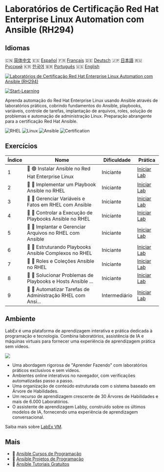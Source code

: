 # Laboratórios de Certificação Red Hat Enterprise Linux Automation com Ansible (RH294)

## Idiomas

🇨🇳 [简体中文](README_zh.md) 🇪🇸 [Español](README_es.md) 🇫🇷 [Français](README_fr.md) 🇩🇪 [Deutsch](README_de.md) 🇯🇵 [日本語](README_ja.md) 🇷🇺 [Русский](README_ru.md) 🇰🇷 [한국어](README_ko.md) 🇧🇷 [Português](README_pt.md) 🇺🇸 [English](README.md) 

[![Laboratórios de Certificação Red Hat Enterprise Linux Automation com Ansible (RH294)](https://cover-creator.labex.io/red-hat-enterprise-linux-automation-with-ansible-rh294.png?lang=pt)](https://labex.io/pt/courses/red-hat-enterprise-linux-automation-with-ansible-rh294)

[![Start-Learning](https://img.shields.io/badge/Start-Learning-whitesmoke?style=for-the-badge)](https://labex.io/pt/courses/red-hat-enterprise-linux-automation-with-ansible-rh294)

Aprenda automação do Red Hat Enterprise Linux usando Ansible através de laboratórios práticos, cobrindo fundamentos do Ansible, playbooks, variáveis, controle de tarefas, implantação de arquivos, roles, solução de problemas e automação de administração Linux. Preparação abrangente para a certificação Red Hat Ansible.

![RHEL](https://img.shields.io/badge/RHEL-whitesmoke?style=for-the-badge&logo=rhel)
![Linux](https://img.shields.io/badge/Linux-whitesmoke?style=for-the-badge&logo=linux)
![Ansible](https://img.shields.io/badge/Ansible-whitesmoke?style=for-the-badge&logo=ansible)
![Certification](https://img.shields.io/badge/Certification-whitesmoke?style=for-the-badge&logo=certification)


## Exercícios

|   Índice | Nome                                                        | Dificuldade   | Prática                                                                                                                                 |
|----------|-------------------------------------------------------------|---------------|-----------------------------------------------------------------------------------------------------------------------------------------|
|        1 | 📖 🟢 Instalar Ansible no Red Hat Enterprise Linux          | Iniciante     | <a target='_blank' href='https://labex.io/pt/tutorials/rhel-install-ansible-on-red-hat-enterprise-linux-590544'>Iniciar Lab</a>         |
|        2 | 📖 🔵 Implementar um Playbook Ansible no RHEL               | Iniciante     | <a target='_blank' href='https://labex.io/pt/tutorials/ansible-implement-an-ansible-playbook-on-rhel-590552'>Iniciar Lab</a>            |
|        3 | 📖 🔵 Gerenciar Variáveis e Fatos em RHEL com Ansible       | Iniciante     | <a target='_blank' href='https://labex.io/pt/tutorials/ansible-manage-variables-and-facts-in-rhel-with-ansible-590560'>Iniciar Lab</a>  |
|        4 | 📖 🔵 Controlar a Execução de Playbooks Ansible no RHEL     | Iniciante     | <a target='_blank' href='https://labex.io/pt/tutorials/rhel-control-ansible-playbook-execution-on-rhel-590569'>Iniciar Lab</a>          |
|        5 | 📖 🔵 Implantar e Gerenciar Arquivos no RHEL com Ansible    | Iniciante     | <a target='_blank' href='https://labex.io/pt/tutorials/ansible-deploy-and-manage-files-on-rhel-with-ansible-590573'>Iniciar Lab</a>     |
|        6 | 📖 🔵 Estruturando Playbooks Ansible Complexos no RHEL      | Iniciante     | <a target='_blank' href='https://labex.io/pt/tutorials/ansible-structuring-complex-ansible-playbooks-on-rhel-590576'>Iniciar Lab</a>    |
|        7 | 📖 🔵 Roles e Coleções Ansible no RHEL                      | Iniciante     | <a target='_blank' href='https://labex.io/pt/tutorials/ansible-ansible-roles-and-collections-on-rhel-590574'>Iniciar Lab</a>            |
|        8 | 📖 🔵 Solucionar Problemas de Playbooks e Hosts Ansible ... | Iniciante     | <a target='_blank' href='https://labex.io/pt/tutorials/ansible-troubleshoot-ansible-playbooks-and-hosts-on-rhel-590577'>Iniciar Lab</a> |
|        9 | 📖 🔵 Automatizar Tarefas de Administração RHEL com Ansi... | Intermediário | <a target='_blank' href='https://labex.io/pt/tutorials/ansible-automate-rhel-administration-tasks-with-ansible-590613'>Iniciar Lab</a>  |

## Ambiente

LabEx é uma plataforma de aprendizagem interativa e prática dedicada à programação e tecnologia. Combina laboratórios, assistência de IA e máquinas virtuais para fornecer uma experiência de aprendizagem prática sem vídeos.

![](https://tutorial-screenshot.getvm.io/images/vm-1725247253.png)

- Uma abordagem rigorosa de "Aprender Fazendo" com laboratórios práticos exclusivos e sem vídeos.
- Ambientes online interativos no navegador, com verificações automatizadas passo a passo.
- Uma organização de conteúdo estruturada com o sistema baseado em Árvore de Habilidades.
- Um recurso de aprendizagem crescente de 30 Árvores de Habilidades e mais de 6.000 Laboratórios.
- O assistente de aprendizagem Labby, construído sobre os últimos modelos de IA, fornecendo uma experiência de aprendizagem conversacional.

Saiba mais sobre [LabEx VM](https://support.labex.io/using-labex/virtual-machine).

## Mais

- 🔗 [Ansible Cursos de Programação](https://github.com/labex-labs/awesome-programming-courses)
- 🔗 [Ansible Projetos de Programação](https://github.com/labex-labs/awesome-programming-projects)
- 🔗 [Ansible Tutoriais Gratuitos](https://github.com/labex-labs/ansible-free-tutorials)


